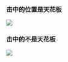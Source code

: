 ### 击中的位置是天花板
![](https://oss.zaqbest.com/images/2022/05/12/627caa781ba3b.png)

### 击中的不是天花板
![](https://oss.zaqbest.com/images/2022/05/12/627caa34abb43.png)